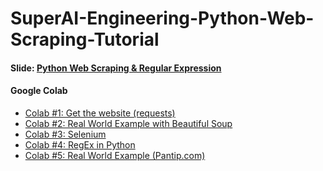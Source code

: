 # SuperAI-Engineering-Python-Web-Scraping-Tutorial

#### Slide: [Python Web Scraping & Regular Expression](https://docs.google.com/presentation/d/10-nJcdZJFxpRHIELkK7KkEjz9W7ZCmu-jYlwH208qYQ/edit?usp=sharing "Python Web Scraping & Regular Expression")

#### Google Colab
- [Colab #1: Get the website (requests)](https://colab.research.google.com/drive/1owjtbxt3QWVk_BaB5Dmx9tYetZHsWnpU?usp=sharing "Colab #1: Get the website (requests)")
- [Colab #2: Real World Example with Beautiful Soup](https://colab.research.google.com/drive/1X6C8jbY7LUmfoHTfafAqDkkWwUg4viyj?usp=sharing "Colab #2: Real World Example with Beautiful Soup")
- [Colab #3: Selenium](https://colab.research.google.com/drive/1jjl_KWHYedQgCF7FE3Uah6ag6yWM3V5j?usp=sharing "Colab #3: Selenium")
- [Colab #4: RegEx in Python](https://colab.research.google.com/drive/1oniPYpy6WWCkNNSpiy_azt9YrG7QoiIh?usp=sharing "Colab #4: RegEx in Python")
- [Colab #5: Real World Example (Pantip.com)](https://colab.research.google.com/drive/1tFIZj69aQ1NlnUs2ZFrhTvtuI4ZCy0RG?usp=sharing "Colab #5: Real World Example (Pantip.com)")
